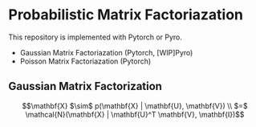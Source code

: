 # Probabilistic Matrix Factoriazation

This repository is implemented with Pytorch or Pyro.

- Gaussian Matrix Factoriazation (Pytorch, [WIP]Pyro)
- Poisson Matrix Factoriazation (Pytorch)


## Gaussian Matrix Factorization

```math
\mathbf{X} $\sim$ p(\mathbf{X} | \mathbf{U}, \mathbf{V}) \\
$=$ \mathcal{N}(\mathbf{X} | \mathbf{U}^T \mathbf{V}, \mathbf{I})
```
